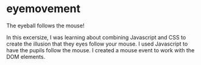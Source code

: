 # eyemovement
The eyeball follows the mouse!

In this excersize, I was learning about combining Javascript and CSS to create the illusion that they eyes follow your mouse.  I used Javascript to have the pupils follow the mouse. I created a mouse event to work with the DOM elements. 
